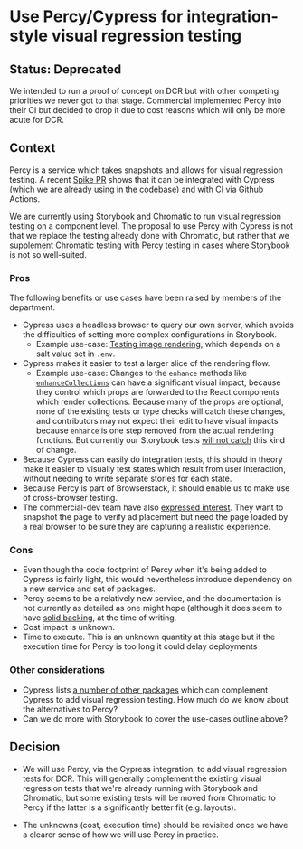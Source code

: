 # Use Percy/Cypress for integration-style visual regression testing

## Status: Deprecated

We intended to run a proof of concept on DCR but with other competing priorities we never got to that stage. Commercial implemented Percy into their CI but decided to drop it due to cost reasons which will only be more acute for DCR.

## Context

Percy is a service which takes snapshots and allows for visual regression
testing. A recent [Spike
PR](https://github.com/guardian/dotcom-rendering/pull/5256) shows that it can be
integrated with Cypress (which we are already using in the codebase) and with CI
via Github Actions.

We are currently using Storybook and Chromatic to run visual regression testing
on a component level. The proposal to use Percy with Cypress is not that we
replace the testing already done with Chromatic, but rather that we supplement
Chromatic testing with Percy testing in cases where Storybook is not so
well-suited.

### Pros

The following benefits or use cases have been raised by members of the
department.

-   Cypress uses a headless browser to query our own server, which avoids the
    difficulties of setting more complex configurations in Storybook.
    -   Example use-case: [Testing image
        rendering](https://github.com/guardian/dotcom-rendering/issues/5131#issuecomment-1154034615),
        which depends on a salt value set in `.env`.
-   Cypress makes it easier to test a larger slice of the rendering flow.
    -   Example use-case: Changes to the `enhance` methods like
        [`enhanceCollections`](https://github.com/guardian/dotcom-rendering/blob/1b37daa385aa348d3ac666d81ba0f666f56bf577/dotcom-rendering/src/model/enhanceCollections.ts#L4)
        can have a significant visual impact, because they control which props
        are forwarded to the React components which render collections. Because
        many of the props are optional, none of the existing tests or type
        checks will catch these changes, and contributors may not expect their
        edit to have visual impacts because `enhance` is one step removed from
        the actual rendering functions. But currently our Storybook tests [will
        not
        catch](https://github.com/guardian/dotcom-rendering/pull/5119#issuecomment-1147538238)
        this kind of change.
-   Because Cypress can easily do integration tests, this should in theory make
    it easier to visually test states which result from user interaction,
    without needing to write separate stories for each state.
-   Because Percy is part of Browserstack, it should enable us to make use of
    cross-browser testing.
-   The commercial-dev team have also [expressed
    interest](https://github.com/guardian/dotcom-rendering/pull/5256). They want
    to snapshot the page to verify ad placement but need the page loaded by a
    real browser to be sure they are capturing a realistic experience.

### Cons

-   Even though the code footprint of Percy when it's being added to Cypress is
    fairly light, this would nevertheless introduce dependency on a new service
    and set of packages.
-   Percy seems to be a relatively new service, and the documentation is not
    currently as detailed as one might hope (although it does seem to have
    [solid
    backing](https://www.browserstack.com/blog/browserstack-has-acquired-percy/),
    at the time of writing.
-   Cost impact is unknown.
-   Time to execute. This is an unknown quantity at this stage but if the
    execution time for Percy is too long it could delay deployments

### Other considerations

-   Cypress lists [a number of other
    packages](https://docs.cypress.io/guides/tooling/visual-testing#Tooling)
    which can complement Cypress to add visual regression testing. How much do
    we know about the alternatives to Percy?
-   Can we do more with Storybook to cover the use-cases outline above?

## Decision

-   We will use Percy, via the Cypress integration, to add visual regression
    tests for DCR. This will generally complement the existing visual regression
    tests that we're already running with Storybook and Chromatic, but some
    existing tests will be moved from Chromatic to Percy if the latter is a
    significantly better fit (e.g. layouts).

-   The unknowns (cost, execution time) should be revisited once we have a
    clearer sense of how we will use Percy in practice.
